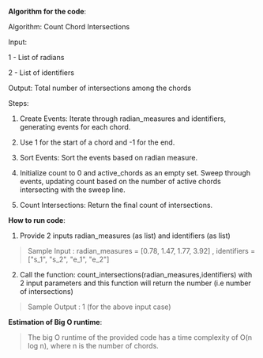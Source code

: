 **Algorithm for the code**:

Algorithm: Count Chord Intersections

Input:

1 - List of radians 

2 - List of identifiers 

Output:
Total number of intersections among the chords


Steps:

1) Create Events: Iterate through radian_measures and identifiers, generating events for each chord.

2) Use 1 for the start of a chord and -1 for the end.

3) Sort Events: Sort the events based on radian measure.

4) Initialize count to 0 and active_chords as an empty set. Sweep through events, updating count based on the number of active chords intersecting with the sweep line.

5) Count Intersections: Return the final count of intersections.

**How to run code**:

1) Provide 2 inputs radian_measures (as list) and identifiers (as list)
> Sample Input : radian_measures = [0.78, 1.47, 1.77, 3.92] , identifiers = ["s_1", "s_2", "e_1", "e_2"]

2) Call the function: count_intersections(radian_measures,identifiers) with 2 input parameters and this function will return the number (i.e number of intersections)
> Sample Output : 1 (for the above input case)

**Estimation of Big O runtime**: 
> The big O runtime of the provided code has a time complexity of O(n log n), where n is the number of chords.


